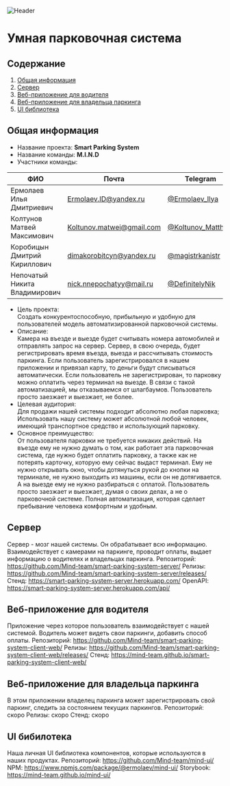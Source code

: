 ![Header](https://user-images.githubusercontent.com/57585370/118307531-4231f900-b504-11eb-8106-061b97776823.png)
# Умная парковочная система
## Содержание
1. [Общая информация](#generalInfo)
2. [Сервер](#server)
3. [Веб-приложение для водителя](#driverWeb)
4. [Веб-приложение для владельца паркинга](#ownerWeb)
5. [UI библиотека](#uiLibrary)
## Общая информация <a name="generalInfo" />
- Название проекта: **Smart Parking System** 
- Название команды: **M.I.N.D** 
- Участники команды:

| ФИО | Почта | Telegram | Github |
| ------------- | ------------- | ------------- | ------------- |
| Ермолаев Илья Дмитриевич | Ermolaev.ID@yandex.ru | [@Ermolaev_Ilya](https://t.me/ermolaev_ilya) | [Ссылка](https://github.com/ErmolaevID) |
| Колтунов Матвей Максимович | Koltunov.matwei@gmail.com | [@Koltunov_Matthew](https://t.me/Koltunov_Matthew) | [Ссылка](https://github.com/echanatwell) |
| Коробицын Дмитрий Кириллович | dimakorobitcyn@yandex.ru | [@magistrkanistr](https://t.me/magistrkanistr) | [Ссылка](https://github.com/FireFace1337) |
| Непочатый Никита Владимирович | nick.nnepochatyy@mail.ru | [@DefinitelyNik](https://t.me/DefinitelyNik) | [Ссылка](https://github.com/Nikegdo) |

- Цель проекта: <br/>
Создать конкурентоспособную, прибыльную и удобную для пользователей модель автоматизированной парковочной системы.
- Описание: <br/>
Камера на въезде и выезде будет считывать номера автомобилей и отправлять запрос на сервер. Сервер, в свою очередь, будет регистрировать 
время въезда, выезда и рассчитывать стоимость паркинга. Если пользователь зарегистрировался в нашем приложении и привязал карту, то деньги
будут списываться автоматически. Если пользователь не зарегистрирован, то парковку можно оплатить через терминал на выезде. В связи с такой
автоматизацией, мы отказываемся от шлагбаумов. Пользователь просто заезжает и выезжает, не более.
- Целевая аудитория: <br/>
Для продажи нашей системы подходит абсолютно любая парковка; <br/>
Использовать нашу систему может абсолютной любой человек, имеющий транспортное средство и использующий парковку.
- Основное преимущество: <br/>
От пользователя парковки не требуется никаких действий. На въезде ему не нужно думать о том, как работает эта парковочная система, где 
нужно будет оплатить парковку, а также как не потерять карточку, которую ему сейчас выдаст терминал. Ему не нужно открывать окно, чтобы дотянуться
рукой до кнопки на терминале, не нужно выходить из машины, если он не дотягивается. А на выезде ему не нужно разбираться с оплатой. 
Пользователь просто заезжает и выезжает, думая о своих делах, а не о парковочной системе. Полная автоматизация, которая сделает пребывание
человека комфортным и удобным.

## Сервер <a name="server" />
Сервер - мозг нашей системы. Он обрабатывает всю информацию. Взаимодействует с камерами на паркинге, проводит оплаты, выдает информацию о водителях 
и владельцах паркинга.
Репозиторий: https://github.com/Mind-team/smart-parking-system-server/
Релизы: https://github.com/Mind-team/smart-parking-system-server/releases/
Стенд: https://smart-parking-system-server.herokuapp.com/
OpenAPI: https://smart-parking-system-server.herokuapp.com/api/

## Веб-приложение для водителя <a name="driverWeb" />
Приложение через которое пользователь взаимодействует с нашей системой. Водитель может видеть свои паркинги, добавить способ оплаты.
Репозиторий: https://github.com/Mind-team/smart-parking-system-client-web/
Релизы: https://github.com/Mind-team/smart-parking-system-client-web/releases/
Стенд: https://mind-team.github.io/smart-parking-system-client-web/

## Веб-приложение для владельца паркинга <a name="ownerWeb" />
В этом приложении владелец паркинга может зарегистрировать свой паркинг, следить за состоянием текущих паркингов.
Репозиторий: скоро
Релизы: скоро
Стенд: скоро

## UI бибилотека <a name="uiLibrary" />
Наша личная UI библиотека компонентов, которые используются в наших продуктах.
Репозиторий: https://github.com/Mind-team/mind-ui/
NPM: https://www.npmjs.com/package/@ermolaev/mind-ui/
Storybook: https://mind-team.github.io/mind-ui/

